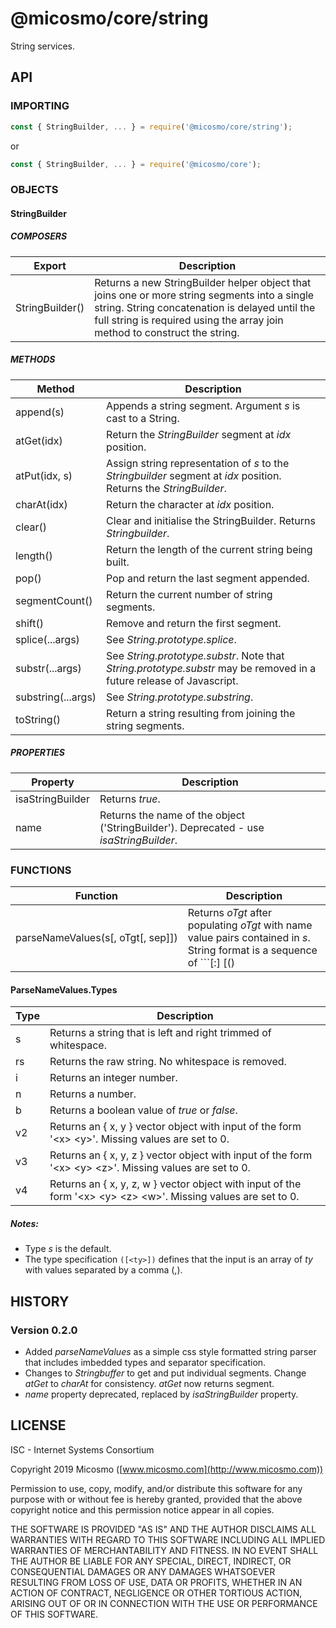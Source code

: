 # @micosmo/core/string

String services.

## API

### IMPORTING

```javascript
const { StringBuilder, ... } = require('@micosmo/core/string');
```

or 

```javascript
const { StringBuilder, ... } = require('@micosmo/core');
```

### OBJECTS

#### StringBuilder

##### COMPOSERS

Export | Description
-------- | -----------
StringBuilder() | Returns a new StringBuilder helper object that joins one or more string segments into a single string. String concatenation is delayed until the full string is required using the array join method to construct the string.

##### METHODS

Method | Description
------ | -----------
append(s) | Appends a string segment. Argument *s* is cast to a String.
atGet(idx) | Return the *StringBuilder* segment at *idx* position.
atPut(idx, s) | Assign string representation of *s* to the *Stringbuilder* segment at *idx* position. Returns the *StringBuilder*.
charAt(idx) | Return the character at *idx* position.
clear() | Clear and initialise the StringBuilder. Returns *Stringbuilder*.
length() | Return the length of the current string being built.
pop() | Pop and return the last segment appended.
segmentCount() | Return the current number of string segments.
shift() | Remove and return the first segment.
splice(...args) | See *String.prototype.splice*.
substr(...args) | See *String.prototype.substr*. Note that *String.prototype.substr* may be removed in a future release of Javascript.
substring(...args) | See *String.prototype.substring*.
toString() | Return a string resulting from joining the string segments.

##### PROPERTIES

Property | Description
-------- | -----------
isaStringBuilder | Returns *true*.
name | Returns the name of the object ('StringBuilder'). Deprecated - use *isaStringBuilder*.

### FUNCTIONS

Function | Description
-------- | -----------
parseNameValues(s[,&nbsp;oTgt[,&nbsp;sep]]) | Returns *oTgt* after populating *oTgt* with name value pairs contained in *s*. String format is a sequence of ```[:<sep>] [(<ty>)|([<ty>])] <name> : <value> <sep>``` where *sep* (; default) is the separator between name/value pairs and *ty* is the type of value to output. See [ParseNameValues.Types](#ParseNameValues.Types) for more detail. If *oTgt* is not provided then *parseNameValues* will create a return object. The *sep* argument is the initial separator and defaults to semi-colon (;). Note that when ```:<sep>``` is encountered the new separator *sep* will apply until the end of *s* or another separator is defined. A separator definiton of ```::``` will restore the parse to the initial separator passed to *parseNameValues*.

#### ParseNameValues.Types

Type | Description
---- | -----------
s | Returns a string that is left and right trimmed of whitespace.
rs | Returns the raw string. No whitespace is removed.
i | Returns an integer number.
n | Returns a number.
b | Returns a boolean value of *true* or *false*.
v2 | Returns an { x, y } vector object with input of the form '&lt;x&gt;&nbsp;&lt;y&gt;'. Missing values are set to 0.
v3 | Returns an { x, y, z } vector object with input of the form '&lt;x&gt;&nbsp;&lt;y&gt;&nbsp;&lt;z&gt;'. Missing values are set to 0.
v4 | Returns an { x, y, z, w } vector object with input of the form '&lt;x&gt;&nbsp;&lt;y&gt;&nbsp;&lt;z&gt;&nbsp;&lt;w&gt;'. Missing values are set to 0.

##### Notes:
  * Type *s* is the default.
  * The type specification ```([<ty>])``` defines that the input is an array of *ty* with values separated by a comma (,).

## HISTORY

### Version 0.2.0
* Added *parseNameValues* as a simple css style formatted string parser that includes imbedded types and separator specification.
* Changes to *Stringbuffer* to get and put individual segments. Change *atGet* to *charAt* for consistency. *atGet* now returns segment.
* *name* property deprecated, replaced by *isaStringBuilder* property.

## LICENSE

ISC - Internet Systems Consortium

Copyright 2019 Micosmo ([www.micosmo.com](http://www.micosmo.com))

Permission to use, copy, modify, and/or distribute this software for any purpose with or without fee is hereby granted, provided that the above copyright notice and this permission notice appear in all copies.

THE SOFTWARE IS PROVIDED "AS IS" AND THE AUTHOR DISCLAIMS ALL WARRANTIES WITH REGARD TO THIS SOFTWARE INCLUDING ALL IMPLIED WARRANTIES OF MERCHANTABILITY AND FITNESS. IN NO EVENT SHALL THE AUTHOR BE LIABLE FOR ANY SPECIAL, DIRECT, INDIRECT, OR CONSEQUENTIAL DAMAGES OR ANY DAMAGES WHATSOEVER RESULTING FROM LOSS OF USE, DATA OR PROFITS, WHETHER IN AN ACTION OF CONTRACT, NEGLIGENCE OR OTHER TORTIOUS ACTION, ARISING OUT OF OR IN CONNECTION WITH THE USE OR PERFORMANCE OF THIS SOFTWARE.
